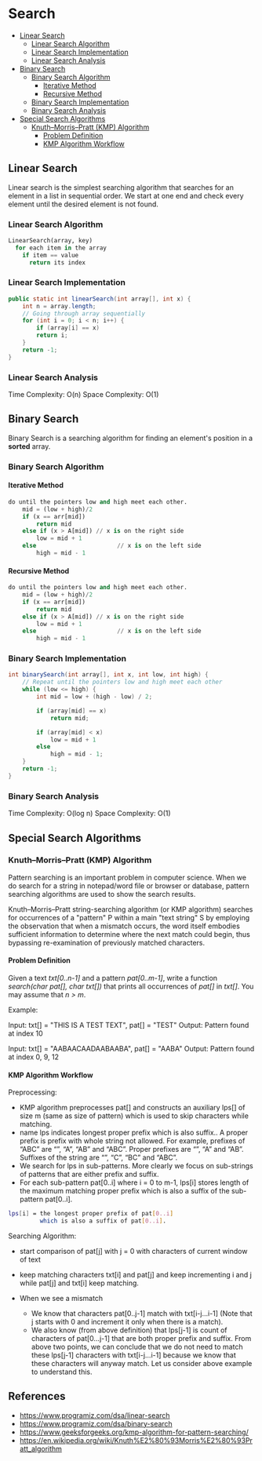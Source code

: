 # Search

<!-- MarkdownTOC -->

- [Linear Search](#linear-search)
  - [Linear Search Algorithm](#linear-search-algorithm)
  - [Linear Search Implementation](#linear-search-implementation)
  - [Linear Search Analysis](#linear-search-analysis)
- [Binary Search](#binary-search)
  - [Binary Search Algorithm](#binary-search-algorithm)
    - [Iterative Method](#iterative-method)
    - [Recursive Method](#recursive-method)
  - [Binary Search Implementation](#binary-search-implementation)
  - [Binary Search Analysis](#binary-search-analysis)
- [Special Search Algorithms](#special-search-algorithms)
  - [Knuth–Morris–Pratt (KMP) Algorithm](#knuth–morris–pratt-kmp-algorithm)
    - [Problem Definition](#problem-definition)
    - [KMP Algorithm Workflow](#kmp-algorithm-workflow)

<!-- / MarkdownTOC -->

## Linear Search

Linear search is the simplest searching algorithm that searches for an element in a list in sequential order. We start at one end and check every element until the desired element is not found.

### Linear Search Algorithm

```python
LinearSearch(array, key)
  for each item in the array
    if item == value
      return its index
```

### Linear Search Implementation

```java
public static int linearSearch(int array[], int x) {
    int n = array.length;
    // Going through array sequentially
    for (int i = 0; i < n; i++) {
        if (array[i] == x)
        return i;
    }
    return -1;
}
```

### Linear Search Analysis

Time Complexity: O(n)
Space Complexity: O(1)

## Binary Search

Binary Search is a searching algorithm for finding an element's position in a **sorted** array.

### Binary Search Algorithm

#### Iterative Method

```python
do until the pointers low and high meet each other.
    mid = (low + high)/2
    if (x == arr[mid])
        return mid
    else if (x > A[mid]) // x is on the right side
        low = mid + 1
    else                       // x is on the left side
        high = mid - 1
```

#### Recursive Method

```python
do until the pointers low and high meet each other.
    mid = (low + high)/2
    if (x == arr[mid])
        return mid
    else if (x > A[mid]) // x is on the right side
        low = mid + 1
    else                       // x is on the left side
        high = mid - 1
```

### Binary Search Implementation

```java
int binarySearch(int array[], int x, int low, int high) {
    // Repeat until the pointers low and high meet each other
    while (low <= high) {
        int mid = low + (high - low) / 2;

        if (array[mid] == x)
            return mid;

        if (array[mid] < x)
            low = mid + 1
        else
            high = mid - 1;
    }
    return -1;
}
```

### Binary Search Analysis

Time Complexity: O(log n)
Space Complexity: O(1)

## Special Search Algorithms

### Knuth–Morris–Pratt (KMP) Algorithm

Pattern searching is an important problem in computer science. When we do search for a string in notepad/word file or browser or database, pattern searching algorithms are used to show the search results.

Knuth–Morris–Pratt string-searching algorithm (or KMP algorithm) searches for occurrences of a "pattern" P within a main "text string" S by employing the observation that when a mismatch occurs, the word itself embodies sufficient information to determine where the next match could begin, thus bypassing re-examination of previously matched characters.

#### Problem Definition

Given a text _txt[0..n-1]_ and a pattern _pat[0..m-1]_, write a function _search(char pat[], char txt[])_ that prints all occurrences of _pat[]_ in _txt[]_. You may assume that _n > m_.

Example:

Input:  txt[] = "THIS IS A TEST TEXT", pat[] = "TEST"
Output: Pattern found at index 10

Input:  txt[] =  "AABAACAADAABAABA", pat[] =  "AABA"
Output: Pattern found at index 0, 9, 12

#### KMP Algorithm Workflow

Preprocessing:

- KMP algorithm preprocesses pat[] and constructs an auxiliary lps[] of size m (same as size of pattern) which is used to skip characters while matching.
- name lps indicates longest proper prefix which is also suffix.. A proper prefix is prefix with whole string not allowed. For example, prefixes of “ABC” are “”, “A”, “AB” and “ABC”. Proper prefixes are “”, “A” and “AB”. Suffixes of the string are “”, “C”, “BC” and “ABC”.
- We search for lps in sub-patterns. More clearly we focus on sub-strings of patterns that are either prefix and suffix.
- For each sub-pattern pat[0..i] where i = 0 to m-1, lps[i] stores length of the maximum matching proper prefix which is also a suffix of the sub-pattern pat[0..i].

```bash
lps[i] = the longest proper prefix of pat[0..i]
         which is also a suffix of pat[0..i].
```

Searching Algorithm:

- start comparison of pat[j] with j = 0 with characters of current window of text
- keep matching characters txt[i] and pat[j] and keep incrementing i and j while pat[j] and txt[i] keep matching. 
- When we see a mismatch

  - We know that characters pat[0..j-1] match with txt[i-j…i-1] (Note that j starts with 0 and increment it only when there is a match).
  - We also know (from above definition) that lps[j-1] is count of characters of pat[0…j-1] that are both proper prefix and suffix. From above two points, we can conclude that we do not need to match these lps[j-1] characters with txt[i-j…i-1] because we know that these characters will anyway match. Let us consider above example to understand this.

## References

- <https://www.programiz.com/dsa/linear-search>
- <https://www.programiz.com/dsa/binary-search>
- <https://www.geeksforgeeks.org/kmp-algorithm-for-pattern-searching/>
- <https://en.wikipedia.org/wiki/Knuth%E2%80%93Morris%E2%80%93Pratt_algorithm>
